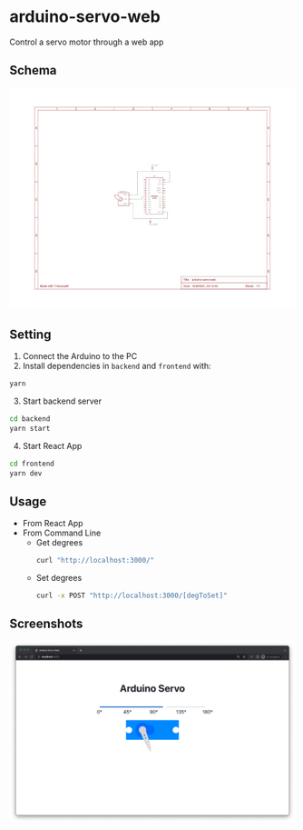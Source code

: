 # arduino-servo-web

Control a servo motor through a web app

## Schema

![Schema](./schema.jpg)

## Setting

1. Connect the Arduino to the PC
2. Install dependencies in `backend` and `frontend` with:
  ```sh
  yarn
  ```
3. Start backend server
  ```sh
  cd backend
  yarn start
  ```
4. Start React App
  ```sh
  cd frontend
  yarn dev
  ```

## Usage

* From React App
* From Command Line
  * Get degrees
    ```sh
    curl "http://localhost:3000/"
    ```
  * Set degrees
    ```sh
    curl -x POST "http://localhost:3000/[degToSet]"
    ```

## Screenshots

![Schema](./screenshot.png)

